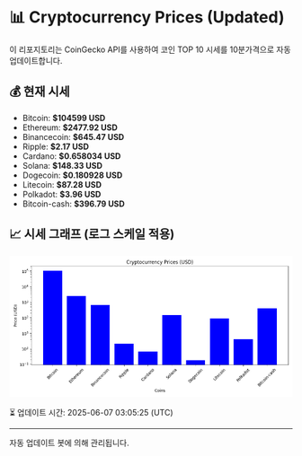 
# 📊 Cryptocurrency Prices (Updated)

이 리포지토리는 CoinGecko API를 사용하여 코인 TOP 10 시세를 10분가격으로 자동 업데이트합니다.

## 💰 현재 시세
- Bitcoin: **$104599 USD**
- Ethereum: **$2477.92 USD**
- Binancecoin: **$645.47 USD**
- Ripple: **$2.17 USD**
- Cardano: **$0.658034 USD**
- Solana: **$148.33 USD**
- Dogecoin: **$0.180928 USD**
- Litecoin: **$87.28 USD**
- Polkadot: **$3.96 USD**
- Bitcoin-cash: **$396.79 USD**

## 📈 시세 그래프 (로그 스케일 적용)
![Crypto Prices](crypto_prices.png)

⏳ 업데이트 시간: 2025-06-07 03:05:25 (UTC)

---
자동 업데이트 봇에 의해 관리됩니다.
